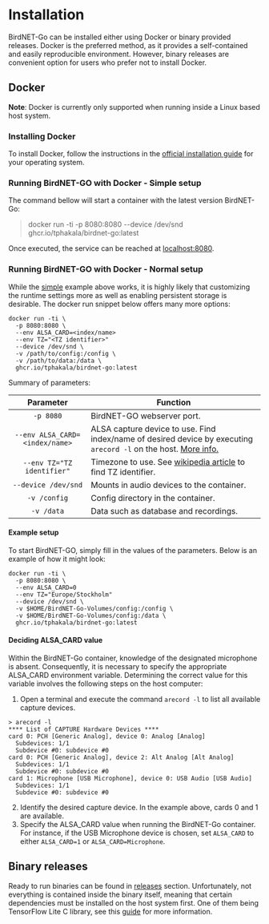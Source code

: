 # Installation

BirdNET-Go can be installed either using Docker or binary provided releases. Docker is the
preferred method, as it provides a self-contained and easily reproducible
environment. However, binary releases are convenient option for users who prefer not to install Docker.


## Docker

**Note**: Docker is currently only supported when running inside a Linux based
host system.


### Installing Docker

To install Docker, follow the instructions in the [official installation guide](https://docs.docker.com/engine/install) for your operating system.

### Running BirdNET-GO with Docker - Simple setup


The command bellow will start a container with the latest version BirdNET-Go:

> docker run -ti -p 8080:8080 --device /dev/snd ghcr.io/tphakala/birdnet-go:latest

Once executed, the service can be reached at [localhost:8080](http://localhost:8080).


### Running BirdNET-GO with Docker - Normal setup
While the [simple](##Running-BirdNET-GO-with-Docker-Simple) example above works, it is highly likely that customizing the runtime settings more as well as enabling persistent storage is desirable. The docker run snippet below offers many more options:

```
docker run -ti \
  -p 8080:8080 \
  --env ALSA_CARD=<index/name>
  --env TZ="<TZ identifier>"
  --device /dev/snd \
  -v /path/to/config:/config \
  -v /path/to/data:/data \
  ghcr.io/tphakala/birdnet-go:latest
```

Summary of parameters:

| Parameter | Function |
| :----: | --- |
| `-p 8080` | BirdNET-GO webserver port. |
| `--env ALSA_CARD=<index/name>` | ALSA capture device to use. Find index/name of desired device by executing `arecord -l` on the host. [More info.](#deciding-alsa_card-value)|
| `--env TZ="TZ identifier"` | Timezone to use. See [wikipedia article](https://en.wikipedia.org/wiki/List_of_tz_database_time_zones#List) to find TZ identifier.|
| `--device /dev/snd` | Mounts in audio devices to the container. |
| `-v /config` | Config directory in the container. |
| `-v /data` | Data such as database and recordings. |

#### Example setup

To start BirdNET-GO, simply fill in the values of the parameters. Below is an example of how it might look:

```
docker run -ti \
  -p 8080:8080 \
  --env ALSA_CARD=0
  --env TZ="Europe/Stockholm"
  --device /dev/snd \
  -v $HOME/BirdNET-Go-Volumes/config:/config \
  -v $HOME/BirdNET-Go-Volumes/config:/data \
  ghcr.io/tphakala/birdnet-go:latest
```

#### Deciding ALSA_CARD value

Within the BirdNET-Go container, knowledge of the designated microphone is absent. Consequently, it is necessary to specify the appropriate ALSA_CARD environment variable. Determining the correct value for this variable involves the following steps on the host computer:
1. Open a terminal and execute the command `arecord -l` to list all available capture devices.

```
> arecord -l
**** List of CAPTURE Hardware Devices ****
card 0: PCH [Generic Analog], device 0: Analog [Analog]
  Subdevices: 1/1
  Subdevice #0: subdevice #0
card 0: PCH [Generic Analog], device 2: Alt Analog [Alt Analog]
  Subdevices: 1/1
  Subdevice #0: subdevice #0
card 1: Microphone [USB Microphone], device 0: USB Audio [USB Audio]
  Subdevices: 1/1
  Subdevice #0: subdevice #0
```
2. Identify the desired capture device. In the example above, cards 0 and 1 are available.
3. Specify the ALSA_CARD value when running the BirdNET-Go container. For instance, if the USB Microphone device is chosen, set `ALSA_CARD` to either `ALSA_CARD=1` or `ALSA_CARD=Microphone`.

## Binary releases

Ready to run binaries can be found in [releases](https://github.com/tphakala/BirdNET-Go/releases/) section. Unfortunately, not everything is contained inside the binary itself, meaning that certain dependencies must be installed on the host system first. One of them being TensorFlow Lite C library, see this [guide](building.md#install-tensorflow-lite-c-library) for more information.
